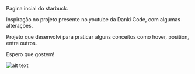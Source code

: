 Pagina incial do starbuck.

Inspiração no projeto presente no youtube da Danki Code, com algumas alterações.

Projeto que desenvolvi para praticar alguns conceitos como hover, position, entre outros.

Espero que gostem!

![alt text](file:///C:///Users/Home/Pictures/Captura%20de%20tela%202021-07-15%20094000.png)